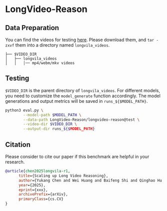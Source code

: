 # LongVideo-Reason

## Data Preparation
You can find the videos for testing [here](https://huggingface.co/datasets/LongVideo-Reason/longvideo_eval_videos/tree/main). Please download them, and `tar -zxvf` them into a directory named `longvila_videos`.
```
├── $VIDEO_DIR
│   ├── longvila_videos
│   │   │── mp4/webm/mkv videos
```

## Testing
`$VIDEO_DIR` is the parent directory of `longvila_videos`. For different models, you need to customize the `model_generate` function accordingly. The model generations and output metrics will be saved in `runs_${$MODEL_PATH}`.
```bash
python3 eval.py \
        --model-path $MODEL_PATH \
        --data-path LongVideo-Reason/longvideo-reason@test \
        --video-dir $VIDEO_DIR \
        --output-dir runs_${$MODEL_PATH}
```

## Citation
Please consider to cite our paper if this benchmark are helpful in your research.

```bibtex
@article{chen2025longvila-r1,
      title={Scaling up Long Video Reasoning},
      author={Yukang Chen and Wei Huang and Baifeng Shi and Qinghao Hu and Hanrong Ye and Ligeng Zhu and Zhijian Liu and Pavlo Molchanov and Jan Kautz and Xiaojuan Qi and Sifei Liu and Hongxu Yin and Yao Lu and Song Han},
      year={2025},
      eprint={xxx},
      archivePrefix={arXiv},
      primaryClass={cs.CV}
}
```